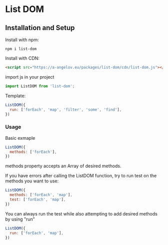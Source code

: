 # List DOM

## Installation and Setup

Install with npm:

```
npm i list-dom
```

Install with CDN:

```html
<script src="https://a-angelov.eu/packages/list-dom/cdn/list-dom.js"></script>
```


import js in your project

```js
import ListDOM from 'list-dom';
```

Template:

```js
ListDOM({
  run: ['forEach', 'map', 'filter', 'some', 'find'],
})
```

### Usage

Basic exmaple

```js
ListDOM({
  methods: ['forEach'],
})
```

methods property accepts an Array of desired methods.

If you have errors after calling the ListDOM function, try to run test on the methods you want to use:

```js
ListDOM({
  methods: ['forEach', 'map'],
  test: ['forEach', 'map'],
})
```

You can always run the test while also attempting to add desired methods by using "run"

```js
ListDOM({
  run: ['forEach', 'map'],
})

